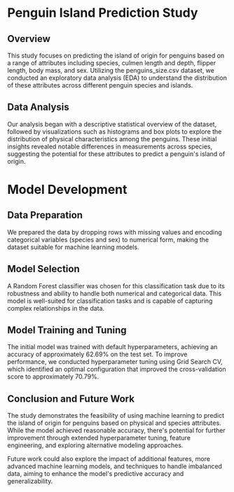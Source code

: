 # Penguin Island Prediction Study
## Overview
This study focuses on predicting the island of origin for penguins based on a range of attributes including species, culmen length and depth, flipper length, body mass, and sex. Utilizing the penguins_size.csv dataset, we conducted an exploratory data analysis (EDA) to understand the distribution of these attributes across different penguin species and islands.

## Data Analysis
Our analysis began with a descriptive statistical overview of the dataset, followed by visualizations such as histograms and box plots to explore the distribution of physical characteristics among the penguins. These initial insights revealed notable differences in measurements across species, suggesting the potential for these attributes to predict a penguin's island of origin.

# Model Development

## Data Preparation
We prepared the data by dropping rows with missing values and encoding categorical variables (species and sex) to numerical form, making the dataset suitable for machine learning models.

## Model Selection
A Random Forest classifier was chosen for this classification task due to its robustness and ability to handle both numerical and categorical data. This model is well-suited for classification tasks and is capable of capturing complex relationships in the data.

## Model Training and Tuning
The initial model was trained with default hyperparameters, achieving an accuracy of approximately 62.69% on the test set. To improve performance, we conducted hyperparameter tuning using Grid Search CV, which identified an optimal configuration that improved the cross-validation score to approximately 70.79%.

## Conclusion and Future Work
The study demonstrates the feasibility of using machine learning to predict the island of origin for penguins based on physical and species attributes. While the model achieved reasonable accuracy, there's potential for further improvement through extended hyperparameter tuning, feature engineering, and exploring alternative modeling approaches.

Future work could also explore the impact of additional features, more advanced machine learning models, and techniques to handle imbalanced data, aiming to enhance the model's predictive accuracy and generalizability.
